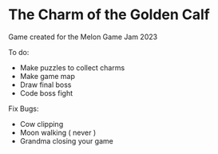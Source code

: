 # The Charm of the Golden Calf 
Game created for the Melon Game Jam 2023


To do:
* Make puzzles to collect charms
* Make game map
* Draw final boss
* Code boss fight

Fix Bugs:
* Cow clipping
* Moon walking ( never )
* Grandma closing your game
